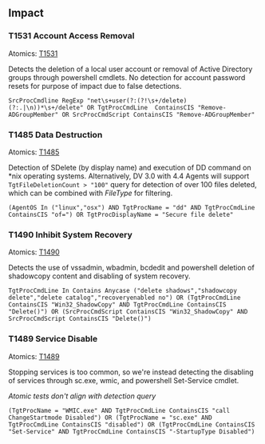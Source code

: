 ## Impact

### T1531 Account Access Removal
Atomics: [T1531](https://github.com/redcanaryco/atomic-red-team/blob/master/atomics/T1531/T1531.md)

Detects the deletion of a local user account or removal of Active Directory groups through powershell cmdlets. No detection for account password resets for purpose of impact due to false detections.

```
SrcProcCmdline RegExp "net\s+user(?:(?!\s+/delete)(?:.|\n))*\s+/delete" OR TgtProcCmdLine  ContainsCIS "Remove-ADGroupMember" OR SrcProcCmdScript ContainsCIS "Remove-ADGroupMember"
```

### T1485 Data Destruction
Atomics: [T1485](https://github.com/redcanaryco/atomic-red-team/blob/master/atomics/T1485/T1485.md)

Detection of SDelete (by display name) and execution of DD command on *nix operating systems. Alternatively, DV 3.0 with 4.4 Agents will support `TgtFileDeletionCount > "100"` query for detection of over 100 files deleted, which can be combined with *FileType* for filtering.

```
(AgentOS In ("linux","osx") AND TgtProcName = "dd" AND TgtProcCmdLine ContainsCIS "of=") OR TgtProcDisplayName = "Secure file delete"
```

### T1490 Inhibit System Recovery
Atomics: [T1490](https://github.com/redcanaryco/atomic-red-team/blob/master/atomics/T1490/T1490.md)

Detects the use of vssadmin, wbadmin, bcdedit and powershell deletion of shadowcopy content and disabling of system recovery.

```
TgtProcCmdLine In Contains Anycase ("delete shadows","shadowcopy delete","delete catalog","recoveryenabled no") OR (TgtProcCmdLine ContainsCIS "Win32_ShadowCopy" AND TgtProcCmdLine ContainsCIS "Delete()") OR (SrcProcCmdScript ContainsCIS "Win32_ShadowCopy" AND SrcProcCmdScript ContainsCIS "Delete()")
```

### T1489 Service Disable
Atomics: [T1489](https://github.com/redcanaryco/atomic-red-team/blob/master/atomics/T1489/T1489.md)

Stopping services is too common, so we're instead detecting the disabling of services through sc.exe, wmic, and powershell Set-Service cmdlet. 

*Atomic tests don't align with detection query*

```
(TgtProcName = "WMIC.exe" AND TgtProcCmdLine ContainsCIS "call ChangeStartmode Disabled") OR (TgtProcName = "sc.exe" AND TgtProcCmdLine ContainsCIS "disabled") OR (TgtProcCmdLine ContainsCIS "Set-Service" AND TgtProcCmdLine ContainsCIS "-StartupType Disabled")
```